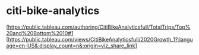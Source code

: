 # citi-bike-analytics

[https://public.tableau.com/authoring/CitiBikeAnalyticsfull/TotalTrips/Top%20and%20Bottom%2010#1
[https://public.tableau.com/views/CitiBikeAnalyticsfull/2020Growth_1?:language=en-US&:display_count=n&:origin=viz_share_link]
